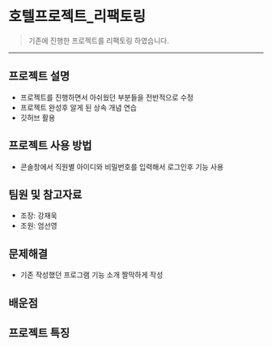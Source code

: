# 호텔프로젝트_리팩토링
> 기존에 진행한 프로젝트를 리팩토링 하였습니다.
***
## 프로젝트 설명
- 프로젝트를 진행하면서 아쉬웠던 부분들을 전반적으로 수정
- 프로젝트 완성후 알게 된 상속 개념 연습
- 깃허브 활용
## 프로젝트 사용 방법
- 콘솔창에서 직원별 아이디와 비밀번호를 입력해서 로그인후 기능 사용
## 팀원 및 참고자료
- 조장: 강재욱
- 조원: 엄선영
## 문제해결
- 기존 작성했던 프로그램 기능 소개 짤막하게 작성
## 배운점

## 프로젝트 특징
